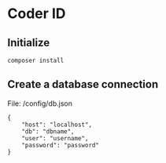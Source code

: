 # Coder ID

## Initialize
```
composer install
```

## Create a database connection

File: /config/db.json
```
{
    "host": "localhost",
    "db": "dbname",
    "user": "username",
    "password": "password"
}
```